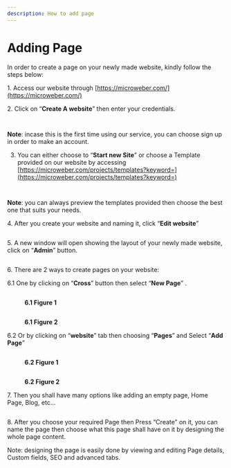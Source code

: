```yaml
---
description: How to add page
---
```


# Adding Page

In order to create a page on your newly made website, kindly follow the steps below:

1\.      Access our website through [https://microweber.com/](https://microweber.com/)

2\.      Click on “**Create A website**” then enter your credentials.

<figure><img src=".gitbook/assets/Create Website (1).png" alt=""><figcaption></figcaption></figure>

<figure><img src=".gitbook/assets/MW credentials.png" alt=""><figcaption></figcaption></figure>

**Note**: incase this is the first time using our service, you can choose sign up in order to make an account.

3. &#x20;You can either choose to “**Start new Site**” or choose a Template provided on our website by accessing [https://microweber.com/projects/templates?keyword=](https://microweber.com/projects/templates?keyword=)

<figure><img src=".gitbook/assets/image (4).png" alt=""><figcaption></figcaption></figure>

<figure><img src=".gitbook/assets/image (5).png" alt=""><figcaption></figcaption></figure>

&#x20;**Note**: you can always preview the templates provided then choose the best one that suits your needs.

4\.      After you create your website and naming it, click “**Edit website**”

<figure><img src=".gitbook/assets/image (7).png" alt=""><figcaption></figcaption></figure>

5\.      A new window will open showing the layout of your newly made website, click on “**Admin**” button.

<figure><img src=".gitbook/assets/image (8).png" alt=""><figcaption></figcaption></figure>

6\.      There are 2 ways to create pages on your website:

&#x20;     6.1   One by clicking on “**Cross**” button then select “**New Page**” .

<figure><img src=".gitbook/assets/image (9).png" alt=""><figcaption><p><strong>6.1 Figure 1</strong></p></figcaption></figure>

<figure><img src=".gitbook/assets/image (10).png" alt=""><figcaption><p><strong>6.1 Figure 2</strong></p></figcaption></figure>

&#x20;   6.2   Or by clicking on “**website**” tab then choosing “**Pages**” and Select “**Add Page**”

<figure><img src=".gitbook/assets/image (12).png" alt=""><figcaption><p><strong>6.2 Figure 1</strong></p></figcaption></figure>

<figure><img src=".gitbook/assets/image (14).png" alt=""><figcaption><p><strong>6.2  Figure 2</strong></p></figcaption></figure>

7\.      Then you shall have many options like adding an empty page, Home Page, Blog, etc...

<figure><img src=".gitbook/assets/image (17).png" alt=""><figcaption></figcaption></figure>

8\.      After you choose your required Page then Press “Create” on it, you can name the page then choose what this page shall have on it by designing the whole page content.

&#x20;

Note: designing the page is easily done by viewing and editing Page details, Custom fields, SEO and advanced tabs.

<figure><img src=".gitbook/assets/image (18).png" alt=""><figcaption></figcaption></figure>
